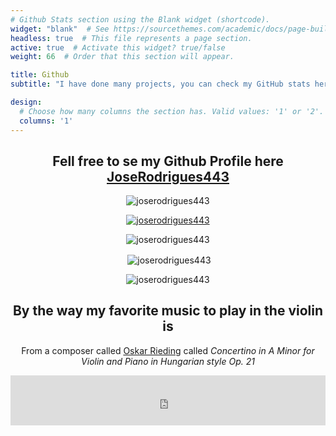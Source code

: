 ```yaml
---
# Github Stats section using the Blank widget (shortcode).
widget: "blank"  # See https://sourcethemes.com/academic/docs/page-builder/
headless: true  # This file represents a page section.
active: true  # Activate this widget? true/false
weight: 66  # Order that this section will appear.

title: Github
subtitle: "I have done many projects, you can check my GitHub stats here"

design:
  # Choose how many columns the section has. Valid values: '1' or '2'.
  columns: '1'
---
```


<div align="center">

## Fell free to se my Github Profile here [JoseRodrigues443](https://github.com/JoseRodrigues443)

<p> <img src="https://komarev.com/ghpvc/?username=joserodrigues443&label=Profile%20views&color=0e75b6&style=flat" alt="joserodrigues443" /> </p>

<p> <a href="https://github.com/ryo-ma/github-profile-trophy"><img src="https://github-profile-trophy.vercel.app/?username=joserodrigues443" alt="joserodrigues443" /></a> </p>


<p><img src="https://github-readme-stats.vercel.app/api/top-langs?username=joserodrigues443&show_icons=true&locale=en&layout=compact" alt="joserodrigues443" /></p>

<p>&nbsp;<img align="center" src="https://github-readme-stats.vercel.app/api?username=joserodrigues443&show_icons=true&locale=en" alt="joserodrigues443" /></p>

<p><img align="center" src="https://github-readme-streak-stats.herokuapp.com/?user=joserodrigues443&" alt="joserodrigues443" /></p>

## By the way my favorite music to play in the violin is

From a composer called [Oskar Rieding](https://en.wikipedia.org/wiki/Oskar_Rieding) called *Concertino in A Minor for Violin and Piano in Hungarian style Op. 21* 

<iframe src="https://open.spotify.com/embed/track/0q2HNhQwylx3QAD2Je5OxN?utm_source=generator&theme=0" width="100%" height="80" frameBorder="0" allowfullscreen="" allow="autoplay; clipboard-write; encrypted-media; fullscreen; picture-in-picture"></iframe>

</div>